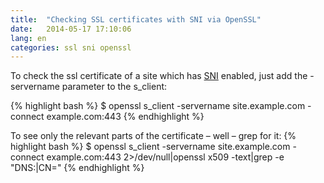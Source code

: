 ```yaml
---
title:  "Checking SSL certificates with SNI via OpenSSL"
date:   2014-05-17 17:10:06
lang: en
categories: ssl sni openssl
---
```


To check the ssl certificate of a site which has 
[SNI](https://en.wikipedia.org/wiki/Server_Name_Indication)
enabled, just add the -servername parameter to the s\_client:

{% highlight bash %}
$ openssl s\_client -servername site.example.com -connect example.com:443
{% endhighlight %}

To see only the relevant parts of the certificate – well – grep for it:
{% highlight bash %}
$ openssl s_client -servername site.example.com -connect example.com:443 2>/dev/null|openssl x509 -text|grep -e "DNS:\|CN="
{% endhighlight %}
